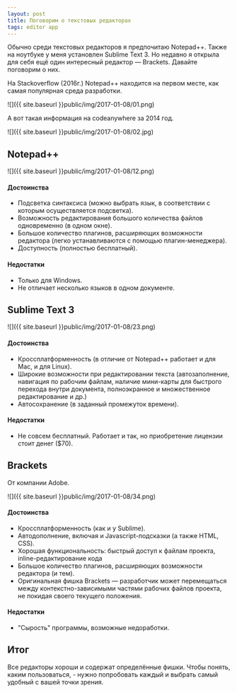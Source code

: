 ```yaml
---
layout: post
title: Поговорим о текстовых редакторах
tags: editor app
---
```

Обычно среди текстовых редакторов я предпочитаю Notepad++. Также на ноутбуке у меня установлен Sublime Text 3. 
Но недавно я открыла для себя ещё один интересный редактор — Brackets.
Давайте поговорим о них.

На Stackoverflow (2016г.) Notepad++ находится на первом месте, как самая популярная среда разработки.

![]({{ site.baseurl }}public/img/2017-01-08/01.png)

А вот такая информация на codeanywhere за 2014 год.

![]({{ site.baseurl }}public/img/2017-01-08/02.jpg)

## Notepad++
![]({{ site.baseurl }}public/img/2017-01-08/12.png)

#### Достоинства
- Подсветка синтаксиса (можно выбрать язык, в соответствии с которым осуществляется подсветка).
- Возможность редактирования большого количества файлов одновременно (в одном окне). 
- Большое количество плагинов, расширяющих возможности редактора (легко устанавливаются с помощью плагин-менеджера). 
- Доступность (полностью бесплатный).

#### Недостатки
- Только для Windows.
- Не отличает несколько языков в одном документе.

## Sublime Text 3
![]({{ site.baseurl }}public/img/2017-01-08/23.png)

#### Достоинства
- Кроссплатформенность (в отличие от Notepad++ работает и для Mac, и для Linux).
- Широкие возможности при редактировании текста (автозаполнение, навигация по рабочим файлам, наличие мини-карты для быстрого перехода внутри документа, 
полноэкранное и множественное редактирование и др.)
- Автосохранение (в заданный промежуток времени).

#### Недостатки
- Не совсем бесплатный. Работает и так, но приобретение лицензии стоит денег ($70).

## Brackets
От компании Adobe.

![]({{ site.baseurl }}public/img/2017-01-08/34.png)

#### Достоинства
- Кроссплатформенность (как и у Sublime). 
- Автодополнение, включая и Javascript-подсказки (а также HTML, CSS).
- Хорошая функциональность: быстрый доступ к файлам проекта, inline-редактирование кода
- Большое количество плагинов, расширяющих возможности редактора (и тем). 
- Оригинальная фишка Brackets — разработчик может перемещаться между контекстно-зависимыми частями рабочих файлов проекта, 
не покидая своего текущего положения.   

#### Недостатки
- "Сырость" программы, возможные недоработки.

## Итог
Все редакторы хороши и содержат определённые фишки. 
Чтобы понять, каким пользоваться, - нужно попробовать каждый и выбрать самый удобный с вашей точки зрения.